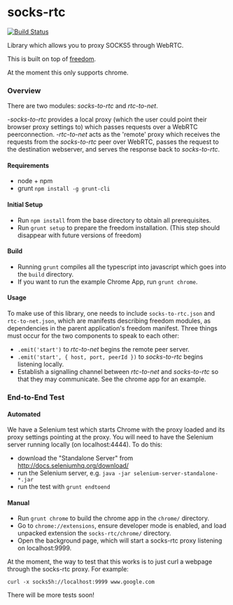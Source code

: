 socks-rtc
=========

[![Build Status](https://travis-ci.org/uProxy/socks-rtc.png?branch=master)](https://travis-ci.org/uProxy/socks-rtc)

Library which allows you to proxy SOCKS5 through WebRTC.

This is built on top of [freedom](https://github.com/UWNetworksLab/freedom).

At the moment this only supports chrome.

### Overview

There are two modules: _socks-to-rtc_ and _rtc-to-net_.

-_socks-to-rtc_ provides a local proxy (which the user could point their browser
proxy settings to) which passes requests over a WebRTC peerconnection.
-_rtc-to-net_ acts as the 'remote' proxy which receives the requests from the
_socks-to-rtc_ peer over WebRTC, passes the request to the destination
webserver, and serves the response back to _socks-to-rtc_.

#### Requirements

- node + npm
- grunt `npm install -g grunt-cli`

#### Initial Setup

- Run `npm install` from the base directory to obtain all prerequisites.
- Run `grunt setup` to prepare the freedom installation. (This step should
  disappear with future versions of freedom)

#### Build
- Running `grunt` compiles all the typescript into javascript which goes into
  the `build` directory.
- If you want to run the example Chrome App, run `grunt chrome`.

#### Usage

To make use of this library, one needs to include `socks-to-rtc.json` and
`rtc-to-net.json`, which are manifests describing freedom modules, as
dependencies in the parent application's freedom manifest. Three things must occur
for the two components to speak to each other:

- `.emit('start')` to _rtc-to-net_ begins the remote peer server.
- `.emit('start', { host, port, peerId })` to _socks-to-rtc_ begins listening
  locally.
- Establish a signalling channel between _rtc-to-net_ and _socks-to-rtc_ so that
  they may communicate. See the chrome app for an example.


### End-to-End Test

#### Automated
We have a Selenium test which starts Chrome with the proxy loaded and its proxy
settings pointing at the proxy. You will need to have the Selenium server
running locally (on localhost:4444). To do this:

 - download the "Standalone Server" from http://docs.seleniumhq.org/download/
 - run the Selenium server, e.g. `java -jar selenium-server-standalone-*.jar`
 - run the test with `grunt endtoend`

#### Manual

- Run `grunt chrome` to build the chrome app in the `chrome/` directory.
- Go to `chrome://extensions`, ensure developer mode is enabled, and load
  unpacked extension the `socks-rtc/chrome/` directory.
- Open the background page, which will start a socks-rtc proxy listening on
  localhost:9999.

At the moment, the way to test that this works is to just curl a webpage
through the socks-rtc proxy. For example:

`curl -x socks5h://localhost:9999 www.google.com`

There will be more tests soon!
